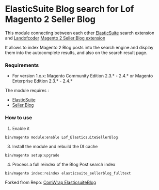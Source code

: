 # ElasticSuite Blog search for Lof Magento 2 Seller Blog


This module connecting between each other [ElasticSuite](https://github.com/Smile-SA/elasticsuite) search extension and [Landofcoder](https://landofcoder.com/magento/magento-2-extensions.html) [Magento 2 Seller Blog extension](https://landofcoder.com/magento-2-marketplace-blog.html/)

It allows to index Magento 2 Blog posts into the search engine and display them into the autocomplete results, and also on the search result page.

### Requirements

* For version 1.x.x: Magento Community Edition 2.3.* - 2.4.* or Magento Enterprise Edition 2.3.* - 2.4.*

The module requires :

- [ElasticSuite](https://github.com/Smile-SA/elasticsuite)
- [Seller Blog](https://landofcoder.com/magento-2-marketplace-blog.html/)

### How to use

1. Enable it

``` bin/magento module:enable Lof_ElasticsuiteSellerBlog ```

3. Install the module and rebuild the DI cache

``` bin/magento setup:upgrade ```

4. Process a full reindex of the Blog Post search index

``` bin/magento index:reindex elasticsuite_sellerblog_fulltext ```

Forked from Repo: [ComWrap ElasticsuiteBlog](https://github.com/comwrap/Comwrap_ElasticsuiteBlog)

